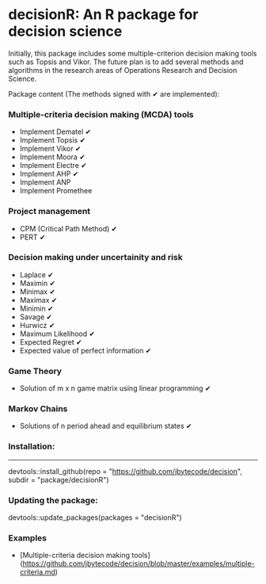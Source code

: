 # decisionR: An R package for decision science

Initially, this package includes some multiple-criterion decision making tools such as Topsis and Vikor.
The future plan is to add several methods and algorithms in the research areas of Operations Research and Decision Science.

Package content (The methods signed with &#10004; are implemented):

### Multiple-criteria decision making (MCDA) tools 
* Implement Dematel &#10004; 
* Implement Topsis &#10004;
* Implement Vikor &#10004;
* Implement Moora &#10004;
* Implement Electre &#10004;
* Implement AHP &#10004;
* Implement ANP
* Implement Promethee

### Project management
* CPM (Critical Path Method) &#10004;
* PERT &#10004;

### Decision making under uncertainity and risk
* Laplace &#10004;
* Maximin &#10004;
* Minimax &#10004;
* Maximax &#10004;
* Minimin &#10004;
* Savage &#10004;
* Hurwicz &#10004;
* Maximum Likelihood &#10004;
* Expected Regret &#10004;
* Expected value of perfect information &#10004;

### Game Theory
* Solution of m x n game matrix using linear programming &#10004;

### Markov Chains
* Solutions of n period ahead and equilibrium states &#10004;
 

### Installation:
-------------

devtools::install_github(repo = "https://github.com/jbytecode/decision", subdir = "package/decisionR")

### Updating the package:

devtools::update_packages(packages = "decisionR")


### Examples
* [Multiple-criteria decision making tools] (https://github.com/jbytecode/decision/blob/master/examples/multiple-criteria.md)



